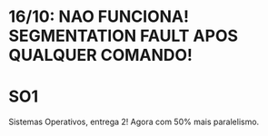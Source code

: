 # 16/10: NAO FUNCIONA! SEGMENTATION FAULT APOS QUALQUER COMANDO!

# SO1
Sistemas Operativos, entrega 2!
Agora com 50% mais paralelismo.
